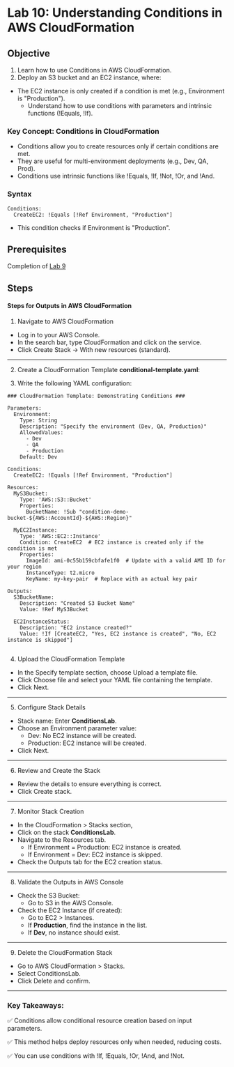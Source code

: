 # Lab 10: Understanding Conditions in AWS CloudFormation
## Objective

1. Learn how to use Conditions in AWS CloudFormation.
2. Deploy an S3 bucket and an EC2 instance, where:
  - The EC2 instance is only created if a condition is met (e.g., Environment is "Production").
      - Understand how to use conditions with parameters and intrinsic functions (!Equals, !If).


### Key Concept: Conditions in CloudFormation
- Conditions allow you to create resources only if certain conditions are met.
- They are useful for multi-environment deployments (e.g., Dev, QA, Prod).
- Conditions use intrinsic functions like !Equals, !If, !Not, !Or, and !And.

### Syntax 
```
Conditions:
  CreateEC2: !Equals [!Ref Environment, "Production"]
```
- This condition checks if Environment is "Production".

## Prerequisites

Completion of [Lab 9](../Lab%209/README.md)

## Steps

#### Steps for Outputs in AWS CloudFormation
1. Navigate to AWS CloudFormation

- Log in to your AWS Console.
- In the search bar, type CloudFormation and click on the service.
- Click Create Stack → With new resources (standard).
---
2. Create a CloudFormation Template **conditional-template.yaml**:

3. Write the following YAML configuration:
```
### CloudFormation Template: Demonstrating Conditions ###

Parameters:
  Environment:
    Type: String
    Description: "Specify the environment (Dev, QA, Production)"
    AllowedValues:
      - Dev
      - QA
      - Production
    Default: Dev

Conditions:
  CreateEC2: !Equals [!Ref Environment, "Production"]

Resources:
  MyS3Bucket:
    Type: 'AWS::S3::Bucket'
    Properties:
      BucketName: !Sub "condition-demo-bucket-${AWS::AccountId}-${AWS::Region}"

  MyEC2Instance:
    Type: 'AWS::EC2::Instance'
    Condition: CreateEC2  # EC2 instance is created only if the condition is met
    Properties:
      ImageId: ami-0c55b159cbfafe1f0  # Update with a valid AMI ID for your region
      InstanceType: t2.micro
      KeyName: my-key-pair  # Replace with an actual key pair

Outputs:
  S3BucketName:
    Description: "Created S3 Bucket Name"
    Value: !Ref MyS3Bucket

  EC2InstanceStatus:
    Description: "EC2 instance created?"
    Value: !If [CreateEC2, "Yes, EC2 instance is created", "No, EC2 instance is skipped"]
   
```  
4. Upload the CloudFormation Template

- In the Specify template section, choose Upload a template file.
- Click Choose file and select your YAML file containing the template.
- Click Next.
---
5. Configure Stack Details

- Stack name: Enter **ConditionsLab**.
- Choose an Environment parameter value:
    - Dev: No EC2 instance will be created.
    - Production: EC2 instance will be created.
- Click Next.
---
6. Review and Create the Stack

- Review the details to ensure everything is correct.
- Click Create stack.
---
7. Monitor Stack Creation

- In the CloudFormation > Stacks section,
- Click on the stack **ConditionsLab**.
- Navigate to the Resources tab.
  - If Environment = Production: EC2 instance is created.
  - If Environment = Dev: EC2 instance is skipped.
- Check the Outputs tab for the EC2 creation status.
---
8. Validate the Outputs in AWS Console

- Check the S3 Bucket:
    - Go to S3 in the AWS Console.
- Check the EC2 Instance (if created):
    - Go to EC2 > Instances.
    - If **Production**, find the instance in the list.
    - If **Dev**, no instance should exist.
---
9. Delete the CloudFormation Stack

- Go to AWS CloudFormation > Stacks.
- Select ConditionsLab.
- Click Delete and confirm.
---
### Key Takeaways:

✅ Conditions allow conditional resource creation based on input parameters.

✅ This method helps deploy resources only when needed, reducing costs.

✅ You can use conditions with !If, !Equals, !Or, !And, and !Not.
